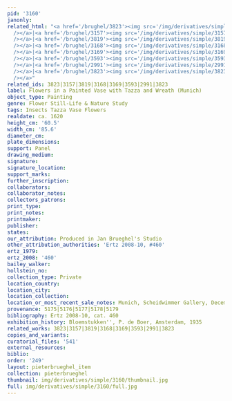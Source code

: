 ```yaml
---
pid: '3160'
janonly: 
related_html: "<a href='/brughel/3823'><img src='/img/derivatives/simple/3823/thumbnail.jpg'
  /></a>|<a href='/brughel/3157'><img src='/img/derivatives/simple/3157/thumbnail.jpg'
  /></a>|<a href='/brughel/3819'><img src='/img/derivatives/simple/3819/thumbnail.jpg'
  /></a>|<a href='/brughel/3168'><img src='/img/derivatives/simple/3168/thumbnail.jpg'
  /></a>|<a href='/brughel/3169'><img src='/img/derivatives/simple/3169/thumbnail.jpg'
  /></a>|<a href='/brughel/3593'><img src='/img/derivatives/simple/3593/thumbnail.jpg'
  /></a>|<a href='/brughel/2991'><img src='/img/derivatives/simple/2991/thumbnail.jpg'
  /></a>|<a href='/brughel/3823'><img src='/img/derivatives/simple/3823/thumbnail.jpg'
  /></a>"
related_ids: 3823|3157|3819|3168|3169|3593|2991|3823
label: Flowers in a Painted Vase with Tazza and Wreath (Munich)
object_type: Painting
genre: Flower Still-Life & Nature Study
tags: Insects Tazza Vase Flowers
realdate: ca. 1620
height_cm: '60.5'
width_cm: '85.6'
diameter_cm: 
plate_dimensions: 
support: Panel
drawing_medium: 
signature: 
signature_location: 
support_marks: 
further_inscription: 
collaborators: 
collaborator_notes: 
collectors_patrons: 
print_type: 
print_notes: 
printmaker: 
publisher: 
states: 
our_attribution: Produced in Jan Brueghel's Studio
other_attribution_authorities: 'Ertz 2008-10, #460'
ertz_1979: 
ertz_2008: '460'
bailey_walker: 
hollstein_no: 
collection_type: Private
location_country: 
location_city: 
location_collection: 
location_or_most_recent_sale_notes: Munich, Scheidwimmer Gallery, December 2002
provenance: 5175|5176|5177|5178|5179
bibliography: Ertz 2008-10, cat. 460
exhibition_history: Bloemstukken'', P. de Boer, Amsterdam, 1935
related_works: 3823|3157|3819|3168|3169|3593|2991|3823
copies_and_variants: 
curatorial_files: '541'
external_resources: 
biblio: 
order: '249'
layout: pieterbrueghel_item
collection: pieterbrueghel
thumbnail: img/derivatives/simple/3160/thumbnail.jpg
full: img/derivatives/simple/3160/full.jpg
---
```

